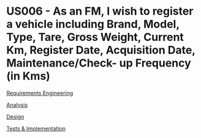 # US006 - As an FM, I wish to register a vehicle including Brand, Model, Type, Tare, Gross Weight, Current Km, Register Date, Acquisition Date, Maintenance/Check- up Frequency (in Kms)

[Requirements Engineering](01.requirements-engineering/Readme.md)

[Analysis](02.analysis/Readme.md)

[Design](../us003/03.design/Readme.md)

[Tests & Implementation](04.tests-and-implementation/Readme.md)